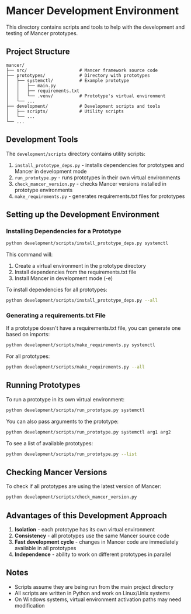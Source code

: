 # Mancer Development Environment

This directory contains scripts and tools to help with the development and testing of Mancer prototypes.

## Project Structure

```
mancer/
├── src/                    # Mancer framework source code
├── prototypes/             # Directory with prototypes
│   ├── systemctl/          # Example prototype
│   │   ├── main.py
│   │   ├── requirements.txt
│   │   └── .venv/          # Prototype's virtual environment
│   └── ...
├── development/            # Development scripts and tools
│   ├── scripts/            # Utility scripts
│   └── ...
└── ...
```

## Development Tools

The `development/scripts` directory contains utility scripts:

1. `install_prototype_deps.py` - installs dependencies for prototypes and Mancer in development mode
2. `run_prototype.py` - runs prototypes in their own virtual environments
3. `check_mancer_version.py` - checks Mancer versions installed in prototype environments
4. `make_requirements.py` - generates requirements.txt files for prototypes

## Setting up the Development Environment

### Installing Dependencies for a Prototype

```bash
python development/scripts/install_prototype_deps.py systemctl
```

This command will:
1. Create a virtual environment in the prototype directory
2. Install dependencies from the requirements.txt file
3. Install Mancer in development mode (-e)

To install dependencies for all prototypes:

```bash
python development/scripts/install_prototype_deps.py --all
```

### Generating a requirements.txt File

If a prototype doesn't have a requirements.txt file, you can generate one based on imports:

```bash
python development/scripts/make_requirements.py systemctl
```

For all prototypes:

```bash
python development/scripts/make_requirements.py --all
```

## Running Prototypes

To run a prototype in its own virtual environment:

```bash
python development/scripts/run_prototype.py systemctl
```

You can also pass arguments to the prototype:

```bash
python development/scripts/run_prototype.py systemctl arg1 arg2
```

To see a list of available prototypes:

```bash
python development/scripts/run_prototype.py --list
```

## Checking Mancer Versions

To check if all prototypes are using the latest version of Mancer:

```bash
python development/scripts/check_mancer_version.py
```

## Advantages of this Development Approach

1. **Isolation** - each prototype has its own virtual environment
2. **Consistency** - all prototypes use the same Mancer source code
3. **Fast development cycle** - changes in Mancer code are immediately available in all prototypes
4. **Independence** - ability to work on different prototypes in parallel

## Notes

- Scripts assume they are being run from the main project directory
- All scripts are written in Python and work on Linux/Unix systems
- On Windows systems, virtual environment activation paths may need modification 